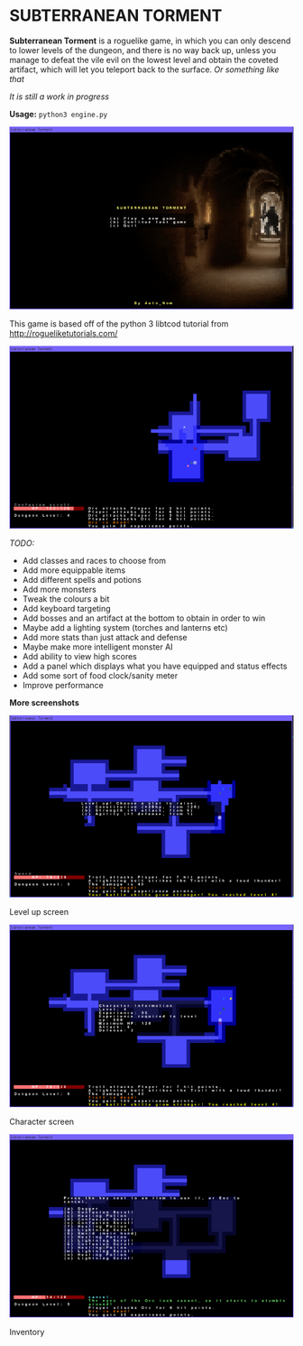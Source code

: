 # SUBTERRANEAN TORMENT

**Subterranean Torment** is a roguelike game, in which you can only descend to lower levels of the dungeon, and there is no way back up, unless you manage to defeat the vile evil on the lowest level and obtain the coveted artifact, which will let you teleport back to the surface. *Or something like that*

*It is still a work in progress*

**Usage:** `python3 engine.py`


![Main Menu](/screenshots/mainmenu.png)

This game is based off of the python 3 libtcod tutorial from http://rogueliketutorials.com/


![Game](/screenshots/game.png)

*TODO:*

* Add classes and races to choose from
* Add more equippable items
* Add different spells and potions
* Add more monsters
* Tweak the colours a bit
* Add keyboard targeting
* Add bosses and an artifact at the bottom to obtain in order to win
* Maybe add a lighting system (torches and lanterns etc)
* Add more stats than just attack and defense
* Maybe make more intelligent monster AI
* Add ability to view high scores
* Add a panel which displays what you have equipped and status effects
* Add some sort of food clock/sanity meter
* Improve performance

**More screenshots**

![Level Up](/screenshots/levelup.png)

Level up screen

![Character](/screenshots/character.png)

Character screen

![Inventory](/screenshots/inventory.png)

Inventory

